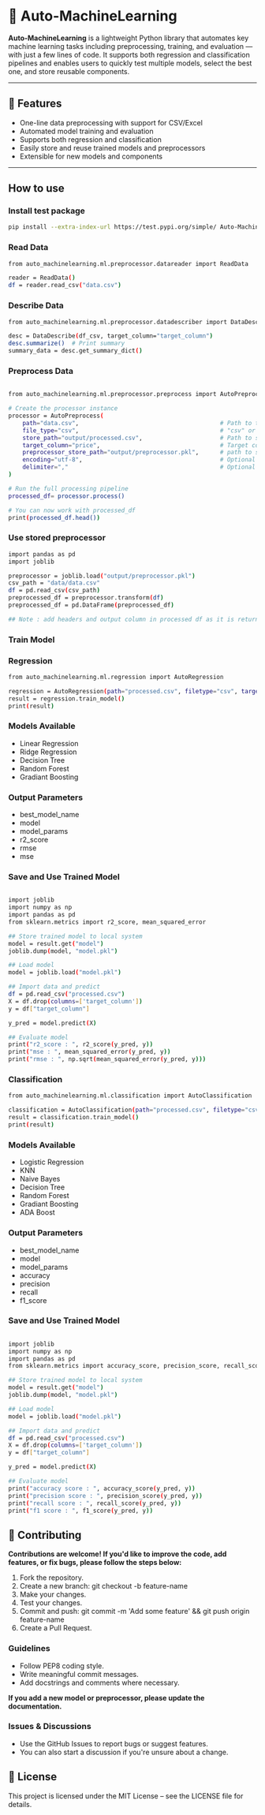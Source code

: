 # 🤖 Auto-MachineLearning

**Auto-MachineLearning** is a lightweight Python library that automates key machine learning tasks including preprocessing, training, and evaluation — with just a few lines of code. It supports both regression and classification pipelines and enables users to quickly test multiple models, select the best one, and store reusable components.

---

## 🚀 Features

- One-line data preprocessing with support for CSV/Excel
- Automated model training and evaluation
- Supports both regression and classification
- Easily store and reuse trained models and preprocessors
- Extensible for new models and components

---

## How to use 

### Install test package

```bash
pip install --extra-index-url https://test.pypi.org/simple/ Auto-MachineLearning==0.1.1
```

### Read Data

```bash
from auto_machinelearning.ml.preprocessor.datareader import ReadData

reader = ReadData()
df = reader.read_csv("data.csv")
```

### Describe Data

```bash
from auto_machinelearning.ml.preprocessor.datadescriber import DataDescribe

desc = DataDescribe(df_csv, target_column="target_column")
desc.summarize()  # Print summary
summary_data = desc.get_summary_dict()
```

### Preprocess Data
```bash

from auto_machinelearning.ml.preprocessor.preprocess import AutoPreprocess

# Create the processor instance
processor = AutoPreprocess(
    path="data.csv",                                        # Path to the file
    file_type="csv",                                        # "csv" or "excel"
    store_path="output/processed.csv",                      # Path to save the result
    target_column="price",                                  # Target column name
    preprocessor_store_path="output/preprocessor.pkl",      # path to store preprocessor 
    encoding="utf-8",                                       # Optional parameters passed to read_csv
    delimiter=","                                           # Optional (if CSV uses different delimiter)
)

# Run the full processing pipeline
processed_df= processor.process()

# You can now work with processed_df
print(processed_df.head())
```

### Use stored preprocessor

```bash 
import pandas as pd 
import joblib 

preprocessor = joblib.load("output/preprocessor.pkl")
csv_path = "data/data.csv"
df = pd.read_csv(csv_path)
preprocessed_df = preprocessor.transform(df)
preprocessed_df = pd.DataFrame(preprocessed_df)

## Note : add headers and output column in processed df as it is returning processed raw data. 
```

### Train Model

### Regression

```bash 
from auto_machinelearning.ml.regression import AutoRegression

regression = AutoRegression(path="processed.csv", filetype="csv", target_column="target_column")
result = regression.train_model()
print(result)

```

### Models Available 

- Linear Regression
- Ridge Regression 
- Decision Tree
- Random Forest
- Gradiant Boosting

### Output Parameters

- best_model_name
- model
- model_params
- r2_score
- rmse
- mse

### Save and Use Trained Model

```bash

import joblib 
import numpy as np
import pandas as pd 
from sklearn.metrics import r2_score, mean_squared_error

## Store trained model to local system
model = result.get("model")
joblib.dump(model, "model.pkl")

## Load model
model = joblib.load("model.pkl")

## Import data and predict
df = pd.read_csv("processed.csv")
X = df.drop(columns=['target_column'])
y = df["target_column"]

y_pred = model.predict(X)

## Evaluate model 
print("r2_score : ", r2_score(y_pred, y))
print("mse : ", mean_squared_error(y_pred, y))
print("rmse : ", np.sqrt(mean_squared_error(y_pred, y)))

```

### Classification

```bash 
from auto_machinelearning.ml.classification import AutoClassification

classification = AutoClassification(path="processed.csv", filetype="csv", target_column="target_column")
result = classification.train_model()
print(result)

```

### Models Available 

- Logistic Regression
- KNN 
- Naive Bayes
- Decision Tree
- Random Forest
- Gradiant Boosting
- ADA Boost

### Output Parameters

- best_model_name
- model
- model_params
- accuracy
- precision
- recall
- f1_score

### Save and Use Trained Model

```bash

import joblib 
import numpy as np
import pandas as pd 
from sklearn.metrics import accuracy_score, precision_score, recall_score, f1_score

## Store trained model to local system
model = result.get("model")
joblib.dump(model, "model.pkl")

## Load model
model = joblib.load("model.pkl")

## Import data and predict
df = pd.read_csv("processed.csv")
X = df.drop(columns=['target_column'])
y = df["target_column"]

y_pred = model.predict(X)

## Evaluate model 
print("accuracy score : ", accuracy_score(y_pred, y))
print("precision score : ", precision_score(y_pred, y))
print("recall score : ", recall_score(y_pred, y))
print("f1 score : ", f1_score(y_pred, y))
```


## 🤝 Contributing

**Contributions are welcome! If you'd like to improve the code, add features, or fix bugs, please follow the steps below:**

1. Fork the repository.  
2. Create a new branch: git checkout -b feature-name  
3. Make your changes.  
4. Test your changes.   
5. Commit and push: git commit -m 'Add some feature' && git push origin feature-name  
6. Create a Pull Request.  

### Guidelines

- Follow PEP8 coding style.
- Write meaningful commit messages.
- Add docstrings and comments where necessary.

**If you add a new model or preprocessor, please update the documentation.**

### Issues & Discussions
- Use the GitHub Issues to report bugs or suggest features.
- You can also start a discussion if you're unsure about a change.

## 📄 License

This project is licensed under the MIT License – see the LICENSE file for details.
